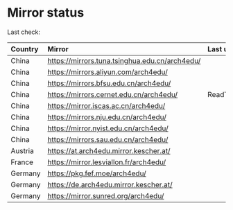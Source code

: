 <script src="./time.js"></script>
# Mirror status
Last check: <script type="text/javascript">localize(1744734530.3061557);</script>

|Country|Mirror|Last update|
|:------|:-----|:----------|
|China|https://mirrors.tuna.tsinghua.edu.cn/arch4edu/|<script type="text/javascript">localize(1744656198);</script>|
|China|https://mirrors.aliyun.com/arch4edu/|<script type="text/javascript">localize(1744656198);</script>|
|China|https://mirrors.bfsu.edu.cn/arch4edu/|<script type="text/javascript">localize(1744656198);</script>|
|China|https://mirrors.cernet.edu.cn/arch4edu/|ReadTimeout|
|China|https://mirror.iscas.ac.cn/arch4edu/|<script type="text/javascript">localize(1744656198);</script>|
|China|https://mirrors.nju.edu.cn/arch4edu/|<script type="text/javascript">localize(1744613100);</script>|
|China|https://mirror.nyist.edu.cn/arch4edu/|<script type="text/javascript">localize(1744656198);</script>|
|China|https://mirrors.sau.edu.cn/arch4edu/|<script type="text/javascript">localize(1731653531);</script>|
|Austria|https://at.arch4edu.mirror.kescher.at/|<script type="text/javascript">localize(1744656198);</script>|
|France|https://mirror.lesviallon.fr/arch4edu/|<script type="text/javascript">localize(1744656198);</script>|
|Germany|https://pkg.fef.moe/arch4edu/|<script type="text/javascript">localize(1744656198);</script>|
|Germany|https://de.arch4edu.mirror.kescher.at/|<script type="text/javascript">localize(1744656198);</script>|
|Germany|https://mirror.sunred.org/arch4edu/|<script type="text/javascript">localize(1744656198);</script>|

<script src="./tablefilter/tablefilter.js"></script>
<script src="./table.js"></script>